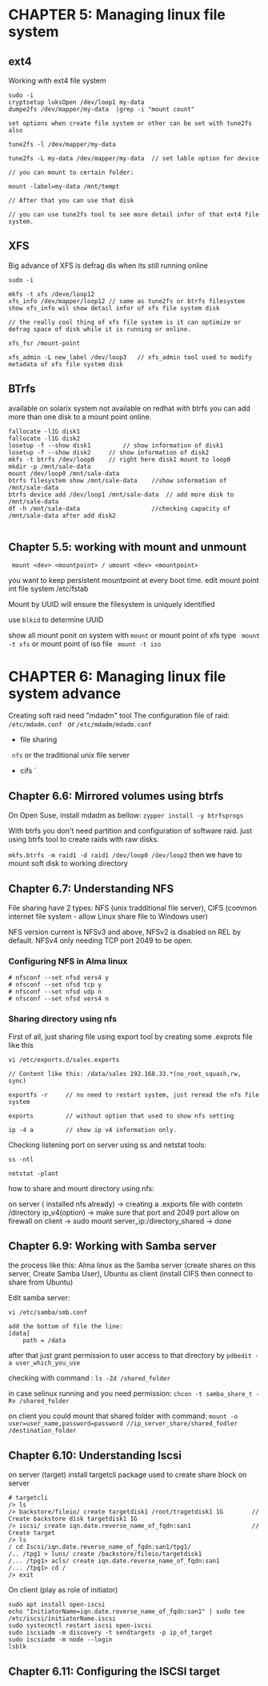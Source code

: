 # CHAPTER 5: Managing linux file system

## ext4

Working with ext4 file system

```
sudo -i
cryptsetup luksOpen /dev/loop1 my-data
dumpe2fs /dev/mapper/my-data  |grep -i "mount count"

set options when create file system or other can be set with tune2fs also

tune2fs -l /dev/mapper/my-data

tune2fs -L my-data /dev/mapper/my-data 	// set lable option for device

// you can mount to certain folder: 

mount -label=my-data /mnt/tempt

// After that you can use that disk 

// you can use tune2fs tool to see more detail infor of that ext4 file system.

```

## XFS

Big advance of XFS is defrag dis when its still running online

```
sudo -i

mkfs -t xfs /deve/loop12
xfs_info /dev/mapper/loop12	// same as tune2fs or btrfs filesystem show xfs_info wil show detail infor of xfs file system disk 

// the really cool thing of xfs file system is it can optimize or defrag space of disk while it is running or online.

xfs_fsr /mount-point

xfs_admin -L new_label /dev/loop3	// xfs_admin tool used to modify metadata of xfs file system disk 

```

## BTrfs

available on solarix system not available on redhat 
with btrfs you can add more than one disk to a mount point online. 

```
fallocate -l1G disk1
fallocate -l1G disk2
losetup -f --show disk1 		// show information of disk1
losetup -f --show disk2		// show information of disk2
mkfs -t btrfs /dev/loop0 	// right here disk1 mount to loop0
mkdir -p /mnt/sale-data
mount /dev/loop0 /mnt/sale-data
btrfs filesystem show /mnt/sale-data	//show information of /mnt/sale-data
btrfs device add /dev/loop1 /mnt/sale-data	// add more disk to /mnt/sale-data
df -h /mnt/sale-data					//checking capacity of /mnt/sale-data after add disk2


```

## Chapter 5.5: working with mount and unmount

` mount <dev> <mountpoint> / umount <dev> <mountpoint>`

you want to keep persistent mountpoint at every boot time. edit mount point int file system /etc/fstab

Mount by UUID will ensure the filesystem is uniquely identified

use ``blkid`` to determine UUID

show all mount ponit on system with ``mount`` or mount point of xfs type `` mount -t xfs`` or mount point of iso file `` mount -t iso``


# CHAPTER 6: Managing linux file system advance

Creating soft raid need "mdadm" tool
The configuration file of raid: ``/etc/mdadm.conf `` or ``/etc/mdadm/mdadm.conf``

- file sharing

`` nfs`` or the traditional unix file server

- cifs 
` 
## Chapter 6.6: Mirrored volumes using btrfs

On Open Suse, install mdadm as bellow: `zypper install -y btrfsprogs`

With btrfs you don't need partition and configuration of software raid. just using btrfs tool to create raids with raw disks.

`mkfs.btrfs -m raid1 -d raid1 /dev/loop0 /dev/loop2` then we have to mount soft disk to working directory

## Chapter 6.7: Understanding NFS

File sharing have 2 types: NFS (unix tradditional file server), CIFS (common internet file system - allow Linux share file to Windows user)

NFS version current is NFSv3 and above, NFSv2 is disabled on REL by default. NFSv4 only needing TCP port 2049 to be open.

### Configuring NFS in Alma linux

```
# nfsconf --set nfsd vers4 y
# nfsconf --set nfsd tcp y
# nfsconf --set nfsd udp n
# nfsconf --set nfsd vers4 n 
```

### Sharing directory using nfs

First of all, just sharing file using export tool by creating some .exprots file like this

```
vi /etc/exports.d/sales.exports

// Content like this: /data/sales 192.168.33.*(no_root_squash,rw, sync)

exportfs -r 	// no need to restart system, just reread the nfs file system 

exports 		// without option that used to show nfs setting

ip -4 a 		// show ip v4 information only.
```

Checking listening port on server using ss and netstat tools:

```
ss -ntl

netstat -plant
```

how to share and mount directory using nfs: 

on server ( installed nfs already) -> creating a .exports file with contetn /directory ip_v4(option) -> make sure that port and 2049 port allow on firewall
on client -> sudo mount server_ip:/directory_shared -> done

## Chapter 6.9: Working with Samba server

the process like this: Alma linux as the Samba server (create shares on this server, Create Samba User), Ubuntu as client (install CIFS  then connect to share from Ubuntu)

Edit samba server: 

```
vi /etc/samba/smb.conf

add the bottom of file the line:
[data]
	path = /data
```
after that just grant permission to user access to that directory by 
`pdbedit -a user_which_you_use`

checking with command : `ls -Zd /shared_folder`

in case selinux running and you need permission: 
`chcon -t samba_share_t -Rv /shared_folder`

on client you could mount that shared folder with command: 
`mount -o user=user_name,password=password //ip_server_share/shared_fodler /destination_folder`

## Chapter 6.10: Understanding Iscsi

on server (target) install targetcli package used to create share block on server

```
# targetcli 
/> ls 
/> backstore/fileio/ create targetdisk1 /root/tragetdisk1 1G		// Create backstore disk targetdisk1 1G 
/> iscsi/ create iqn.date.reverse_name_of_fqdn:san1					// Create target
/> ls
/ cd Iscsi/iqn.date.reverse_name_of_fqdn:san1/tpg1/
/.. /tpg1 > luns/ create /backstore/fileio/targetdisk1
/... /tpg1> acls/ create iqn.date.reverse_name_of_fqdn:san1
/... /tpg1> cd /
/> exit
```

On client (play as role of initiator)

```
sudo apt install open-iscsi
echo "InitiatorName=iqn.date.reverse_name_of_fqdn:san1" | sudo tee /etc/iscsi/initiatorName.iscsi
sudo systecmctl restart iscsi open-iscsi
sudo iscsiadm -m discovery -t sendtargets -p ip_of_target
sudo iscsiadm -m node --login
lsblk

```

## Chapter 6.11: Configuring the ISCSI target

